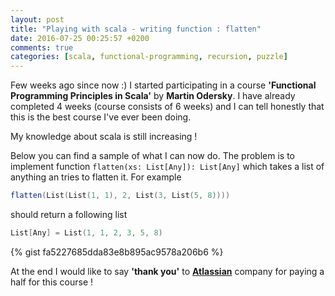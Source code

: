 ```yaml
---
layout: post
title: "Playing with scala - writing function : flatten"
date: 2016-07-25 00:25:57 +0200
comments: true
categories: [scala, functional-programming, recursion, puzzle]
---
```


Few weeks ago since now :) I started participating in a course __'Functional Programming Principles in Scala'__ by 
**Martin Odersky**. I have already completed 4 weeks (course consists of 6 weeks) and I can tell honestly that this is 
the best course I've ever been doing. 

My knowledge about scala is still increasing ! 

Below you can find a sample of what I can now do. The problem is to implement function
`flatten(xs: List[Any]): List[Any]` which takes a list of anything an tries to flatten it. For example
  
```scala
flatten(List(List(1, 1), 2, List(3, List(5, 8))))
```

should return a following list

```scala
List[Any] = List(1, 1, 2, 3, 5, 8)
```

{% gist fa5227685dda83e8b895ac9578a206b6 %}

At the end I would like to say __'thank you'__ to **[Atlassian](https://www.atlassian.com/)** company for paying a half 
for this course ! 